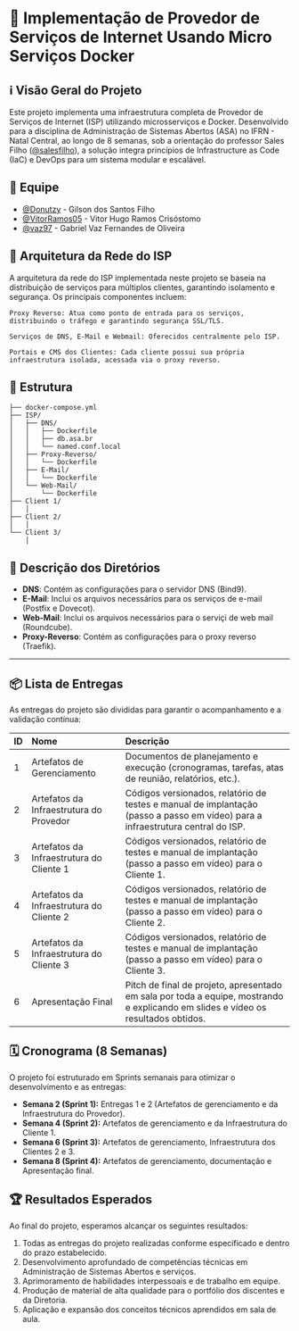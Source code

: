 # 🚀 Implementação de Provedor de Serviços de Internet Usando Micro Serviços Docker

## ℹ️ Visão Geral do Projeto

Este projeto implementa uma infraestrutura completa de Provedor de Serviços de Internet (ISP) utilizando microsserviços e Docker. Desenvolvido para a disciplina de Administração de Sistemas Abertos (ASA) no IFRN - Natal Central, ao longo de 8 semanas, sob a orientação do professor Sales Filho ([@salesfilho](https://github.com/salesfilho)), a solução integra princípios de Infrastructure as Code (IaC) e DevOps para um sistema modular e escalável.

## 👥 Equipe

* [@Donutzy](https://github.com/Donutzy) - Gilson dos Santos Filho
* [@VitorRamos05](https://github.com/VitorRamos05) - Vitor Hugo Ramos Crisóstomo 
* [@vaz97](https://github.com/Vaz97) - Gabriel Vaz Fernandes de Oliveira

## 🧱 Arquitetura da Rede do ISP

A arquitetura da rede do ISP implementada neste projeto se baseia na distribuição de serviços para múltiplos clientes, garantindo isolamento e segurança. Os principais componentes incluem:

    Proxy Reverso: Atua como ponto de entrada para os serviços, distribuindo o tráfego e garantindo segurança SSL/TLS.

    Serviços de DNS, E-Mail e Webmail: Oferecidos centralmente pelo ISP.

    Portais e CMS dos Clientes: Cada cliente possui sua própria infraestrutura isolada, acessada via o proxy reverso.

## 📂 Estrutura
```plaintext
├── docker-compose.yml
├── ISP/
│   ├── DNS/
│   │   ├── Dockerfile
│   │   ├── db.asa.br
│   │   └── named.conf.local
│   ├── Proxy-Reverso/
│   │   └── Dockerfile
│   ├── E-Mail/
│   │   └── Dockerfile
│   └── Web-Mail/
│       └── Dockerfile
├── Client 1/
│   │
├── Client 2/
│   │
└── Client 3/
    │
```
## 📝 Descrição dos Diretórios

  * **DNS**: Contém as configurações para o servidor DNS (Bind9).
  * **E-Mail**: Inclui os arquivos necessários para os serviços de e-mail (Postfix e Dovecot).
  * **Web-Mail**: Inclui os arquivos necessários para o serviçi de web mail (Roundcube).
  * **Proxy-Reverso**: Contém as configurações para o proxy reverso (Traefik).

-----

## 📦 Lista de Entregas

As entregas do projeto são divididas para garantir o acompanhamento e a validação contínua:

| ID | Nome                          | Descrição                                                                                                                              |
| :-- | :---------------------------- | :------------------------------------------------------------------------------------------------------------------------------------- |
| 1  | Artefatos de Gerenciamento    | Documentos de planejamento e execução (cronogramas, tarefas, atas de reunião, relatórios, etc.).                                       |
| 2  | Artefatos da Infraestrutura do Provedor | Códigos versionados, relatório de testes e manual de implantação (passo a passo em vídeo) para a infraestrutura central do ISP. |
| 3  | Artefatos da Infraestrutura do Cliente 1 | Códigos versionados, relatório de testes e manual de implantação (passo a passo em vídeo) para o Cliente 1.                         |
| 4  | Artefatos da Infraestrutura do Cliente 2 | Códigos versionados, relatório de testes e manual de implantação (passo a passo em vídeo) para o Cliente 2.                         |
| 5  | Artefatos da Infraestrutura do Cliente 3 | Códigos versionados, relatório de testes e manual de implantação (passo a passo em vídeo) para o Cliente 3.                         |
| 6  | Apresentação Final            | Pitch de final de projeto, apresentado em sala por toda a equipe, mostrando e explicando em slides e vídeo os resultados obtidos.       |

## 🗓️ Cronograma (8 Semanas)

O projeto foi estruturado em Sprints semanais para otimizar o desenvolvimento e as entregas:

  * **Semana 2 (Sprint 1):** Entregas 1 e 2 (Artefatos de gerenciamento e da Infraestrutura do Provedor).
  * **Semana 4 (Sprint 2):** Artefatos de gerenciamento e da Infraestrutura do Cliente 1.
  * **Semana 6 (Sprint 3):** Artefatos de gerenciamento, Infraestrutura dos Clientes 2 e 3.
  * **Semana 8 (Sprint 4):** Artefatos de gerenciamento, documentação e Apresentação final.

## 🏆 Resultados Esperados

Ao final do projeto, esperamos alcançar os seguintes resultados:

1.  Todas as entregas do projeto realizadas conforme especificado e dentro do prazo estabelecido.
2.  Desenvolvimento aprofundado de competências técnicas em Administração de Sistemas Abertos e serviços.
3.  Aprimoramento de habilidades interpessoais e de trabalho em equipe.
4.  Produção de material de alta qualidade para o portfólio dos discentes e da Diretoria.
5.  Aplicação e expansão dos conceitos técnicos aprendidos em sala de aula.


